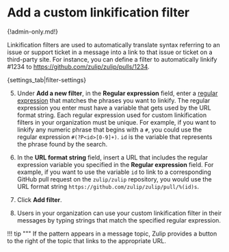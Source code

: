 # Add a custom linkification filter

{!admin-only.md!}

Linkification filters are used to automatically translate syntax
referring to an issue or support ticket in a message into a link to
that issue or ticket on a third-party site. For instance, you can
define a filter to automatically linkify #1234 to
https://github.com/zulip/zulip/pulls/1234.

{settings_tab|filter-settings}

5. Under **Add a new filter**, in the **Regular expression** field, enter a
[regular expression](http://www.regular-expressions.info) that matches the
phrases you want to linkify. The regular expression you enter must have a
variable that gets used by the URL format string. Each regular expression used
for custom linkification filters in your organization must be unique. For
example, if you want to linkify any numeric phrase that begins with a `#`, you
could use the regular expression `#(?P<id>[0-9]+)`. `id` is the variable that
represents the phrase found by the search.

6. In the **URL format string** field, insert a URL that includes the regular
expression variable you specified in the **Regular expression** field.
For example, if you want to use the variable `id` to link to a corresponding
GitHub pull request on the `zulip/zulip` repository, you would use the URL
format string `https://github.com/zulip/zulip/pull/%(id)s`.

6. Click **Add filter**.

8. Users in your organization can use your custom linkification filter in
their messages by typing strings that match the specified regular expression.

!!! tip """
  If the pattern appears in a message topic, Zulip provides a button to the right of
  the topic that links to the appropriate URL.
